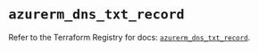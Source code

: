 # `azurerm_dns_txt_record`

Refer to the Terraform Registry for docs: [`azurerm_dns_txt_record`](https://registry.terraform.io/providers/hashicorp/azurerm/4.39.0/docs/resources/dns_txt_record).
